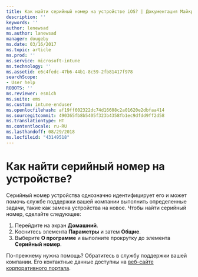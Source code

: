 ```yaml
---
title: Как найти серийный номер на устройстве iOS? | Документация Майкрософт
description: ''
keywords: ''
author: lenewsad
ms.author: lanewsad
manager: dougeby
ms.date: 03/16/2017
ms.topic: article
ms.prod: ''
ms.service: microsoft-intune
ms.technology: ''
ms.assetid: e6c4fedc-47b6-44b1-8c59-2fb81417f978
searchScope:
- User help
ROBOTS: ''
ms.reviewer: esmich
ms.suite: ems
ms.custom: intune-enduser
ms.openlocfilehash: af19ff602322dc74d16608c2a01620e2dbfaa414
ms.sourcegitcommit: 490365fb8b5405f323b4358fb1ec9dfdd9ff2d58
ms.translationtype: HT
ms.contentlocale: ru-RU
ms.lasthandoff: 08/29/2018
ms.locfileid: "43149518"
---
```

# <a name="how-do-i-find-the-serial-number-on-my-device"></a>Как найти серийный номер на устройстве?

Серийный номер устройства однозначно идентифицирует его и может помочь службе поддержки вашей компании выполнить определенные задачи, такие как замена устройства на новое. Чтобы найти серийный номер, сделайте следующее:

1. Перейдите на экран __Домашний__.
2. Коснитесь элемента __Параметры__ и затем __Общие__.
3. Выберите __О программе__ и выполните прокрутку до элемента __Серийный номер__.

По-прежнему нужна помощь? Обратитесь в службу поддержки вашей компании. Его контактные данные доступны на [веб-сайте корпоративного портала](https://go.microsoft.com/fwlink/?linkid=2010980).
